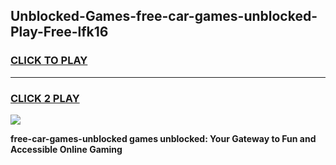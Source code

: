 
## Unblocked-Games-free-car-games-unblocked-Play-Free-lfk16
<h3>
<a href="https://premium76.site?title=free-car-games-unblocked&ref=17A">CLICK TO PLAY</a></h3>
<hr>

<h3>
<a href="https://premium76.site?title=free-car-games-unblocked&ref=17A">CLICK 2 PLAY</a>
  
</h3>

<a href="https://premium76.site?title=free-car-games-unblocked&ref=17A"><img src="https://clearcache.store/games.png"></a>


**free-car-games-unblocked games unblocked: Your Gateway to Fun and Accessible Online Gaming**
